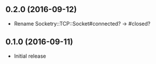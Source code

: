 ## 0.2.0 (2016-09-12)

* Rename Socketry::TCP::Socket#connected? -> #closed?

## 0.1.0 (2016-09-11)

* Initial release
